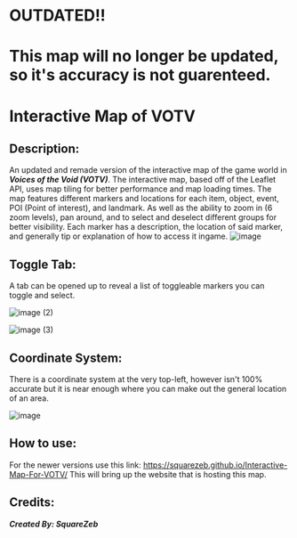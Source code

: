 # OUTDATED!!
# This map will no longer be updated, so it's accuracy is not guarenteed.

# Interactive Map of VOTV
## Description:
An updated and remade version of the interactive map of the game world in **_Voices of the Void (VOTV)_**. The interactive map, based off of the Leaflet API, uses map tiling for better performance and map loading times. The map features different markers and locations for each item, object, event, POI (Point of interest), and landmark. As well as the ability to zoom in (6 zoom levels), pan around, and to select and deselect different groups for better visibility. Each marker has a description, the location of said marker, and generally tip or explanation of how to access it ingame.
![image](https://github.com/SquareZeb/Interactive-Map-For-VOTV/assets/136224084/d4e7c2c0-88b0-43e5-86d1-eda0143dcea2)


## Toggle Tab:
A tab can be opened up to reveal a list of toggleable markers you can toggle and select.

![image (2)](https://github.com/SquareZeb/Interactive-Map-For-VOTV/assets/136224084/450048c4-1165-4c9d-a04d-a5686fbe7964)

![image (3)](https://github.com/SquareZeb/Interactive-Map-For-VOTV/assets/136224084/556ed9fc-cddb-4750-ab7d-fd4e69c81c53)


## Coordinate System:
There is a coordinate system at the very top-left, however isn't 100% accurate but it is near enough where you can make out the general location of an area.

![image](https://github.com/SquareZeb/Interactive-Map-For-VOTV/assets/136224084/0bd29135-d39e-4626-a320-3e86c51633e2)


## How to use:
For the newer versions use this link: https://squarezeb.github.io/Interactive-Map-For-VOTV/
This will bring up the website that is hosting this map.

## Credits:
**_Created By: SquareZeb_**
